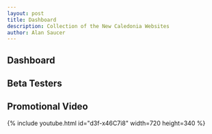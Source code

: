```yaml
---
layout: post
title: Dashboard
description: Collection of the New Caledonia Websites
author: Alan Saucer
---
```


## Dashboard

## Beta Testers

## Promotional Video

{% include youtube.html id="d3f-x46C7i8" width=720 height=340 %}

